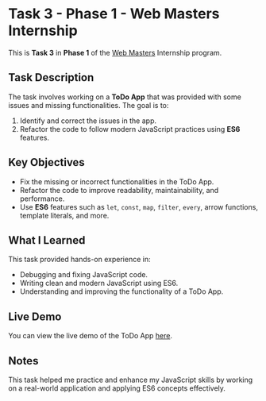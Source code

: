 # Task 3 - Phase 1 - Web Masters Internship

This is **Task 3** in **Phase 1** of the [Web Masters](#) Internship program.

## Task Description

The task involves working on a **ToDo App** that was provided with some issues and missing functionalities. The goal is to:

1. Identify and correct the issues in the app.
2. Refactor the code to follow modern JavaScript practices using **ES6** features.

## Key Objectives

- Fix the missing or incorrect functionalities in the ToDo App.
- Refactor the code to improve readability, maintainability, and performance.
- Use **ES6** features such as `let`, `const`, `map`, `filter`, `every`, arrow functions, template literals, and more.

## What I Learned

This task provided hands-on experience in:

- Debugging and fixing JavaScript code.
- Writing clean and modern JavaScript using ES6.
- Understanding and improving the functionality of a ToDo App.

## Live Demo

You can view the live demo of the ToDo App [here](#).

## Notes

This task helped me practice and enhance my JavaScript skills by working on a real-world application and applying ES6 concepts effectively.
